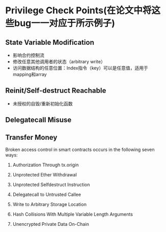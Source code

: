 # Privilege Check Points(在论文中将这些bug一一对应于所示例子)

## State Variable Modification
- 影响合约控制流
- 修改任意其他调用者的状态（arbitrary write）
- 访问数据结构的任意位置：Index指令（key）可以是任意值，适用于mapping和array

## Reinit/Self-destruct Reachable
- 未授权的自毁/重新初始化函数

## Delegatecall Misuse

## Transfer Money


Broken access control in smart contracts occurs in the following seven ways:

1. Authorization Through tx.origin

2. Unprotected Ether Withdrawal

3. Unprotected Selfdestruct Instruction

4. Delegatecall to Untrusted Callee

5. Write to Arbitrary Storage Location

6. Hash Collisions With Multiple Variable Length Arguments

7. Unencrypted Private Data On-Chain
